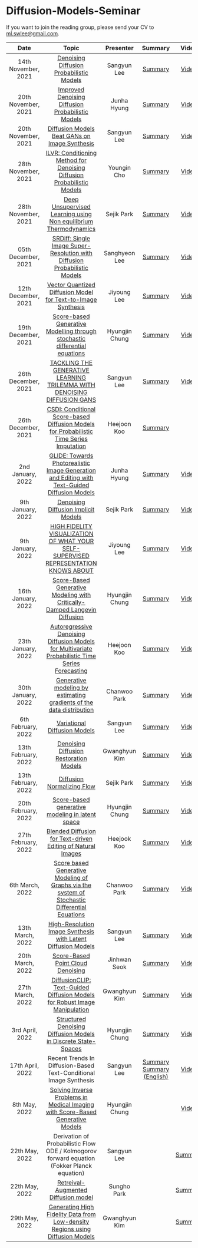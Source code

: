 # Diffusion-Models-Seminar

If you want to join the reading group, please send your CV to ml.swlee@gmail.com.



|       Date       | Topic | Presenter | Summary | Video |
|:----------------:|:----------------------------------------:|:----------:|:------:|:------:
| 14th November, 2021 | [Denoising Diffusion Probabilistic Models](https://arxiv.org/abs/2006.11239) | Sangyun Lee | [Summary](https://sang-yun-lee.notion.site/Denoising-Diffusion-Probabilistic-Models-ade353a9abaa41d98c3ae2c18b52c129) | [Video](https://youtu.be/sNkVRr56MtI)
| 20th November, 2021 | [Improved Denoising Diffusion Probabilistic Models](https://arxiv.org/abs/2102.09672) | Junha Hyung | [Summary](https://sang-yun-lee.notion.site/Improved-Denoising-Diffusion-Probabilistic-Models-efa847335aef4163bfd3ee96c176f659) | [Video](https://youtu.be/8dchQOqvrCE)
| 20th November, 2021 | [Diffusion Models Beat GANs on Image Synthesis](https://arxiv.org/abs/2105.05233) | Sangyun Lee | [Summary](https://sang-yun-lee.notion.site/Diffusion-Models-Beat-GANs-on-Image-Synthesis-eb1f3826618d42e89d92e489c39f1371) | [Video](https://youtu.be/bSqA2AIaHy8)
| 28th November, 2021 | [ILVR: Conditioning Method for Denoising Diffusion Probabilistic Models](https://arxiv.org/abs/2108.02938) | Youngin Cho | [Summary](https://sang-yun-lee.notion.site/ILVR-Conditioning-Method-for-Denoising-Diffusion-Probabilistic-Models-06e9b5aa7644448e931161351cb21cd8) | [Video](https://youtu.be/NKdueTNOrR0)
| 28th November, 2021 | [Deep Unsupervised Learning using Non equilibrium Thermodynamics](https://arxiv.org/abs/1503.03585) | Sejik Park | [Summary](https://sang-yun-lee.notion.site/Deep-Unsupervised-Learning-using-Non-equilibrium-Thermodynamics-6492cd4a916049569efb837d842c47f4) | [Video](https://youtu.be/Nr0j8ObDB7w)
| 05th December, 2021 | [SRDiff: Single Image Super-Resolution with Diffusion Probabilistic Models](https://arxiv.org/abs/2104.14951) | Sanghyeon Lee | [Summary](https://sang-yun-lee.notion.site/SRDiff-Single-Image-Super-Resolution-with-Diffusion-Probabilistic-Models-c00b88ebc2d4412a8a2b3a2801eaaadc) | [Video](https://youtu.be/Yuz5YyGa2iI)
| 12th December, 2021 | [Vector Quantized Diffusion Model for Text-to-Image Synthesis](https://arxiv.org/abs/2111.14822) | Jiyoung Lee | [Summary](https://sang-yun-lee.notion.site/Vector-Quantized-Diffusion-Model-for-Text-to-Image-Synthesis-7b9ebb43f14242c887af47b8a9b9b268) | [Video](https://youtu.be/LNvgRgyBs0M)
| 19th December, 2021 | [Score-based Generative Modelling through stochastic differential equations](https://arxiv.org/abs/2011.13456) | Hyungjin Chung | [Summary](https://sang-yun-lee.notion.site/Score-based-Generative-Modelling-through-stochastic-differential-equations-59ce3235b479415a82d79dc7e644285b) | [Video](https://youtu.be/yqF1IkdCQ4Y)
| 26th December, 2021 | [TACKLING THE GENERATIVE LEARNING TRILEMMA WITH DENOISING DIFFUSION GANS](https://arxiv.org/abs/2112.07804) | Sangyun Lee | [Summary](https://sang-yun-lee.notion.site/TACKLING-THE-GENERATIVE-LEARNING-TRILEMMA-WITH-DENOISING-DIFFUSION-GANS-cca24f847e4c4d57abfaee49f37cbbaa) | [Video](https://youtu.be/sta4xSVOI4E)
| 26th December, 2021 | [CSDI: Conditional Score-based Diffusion Models for Probabilistic Time Series Imputation](https://arxiv.org/abs/2107.03502) | Heejoon Koo | [Summary](https://sang-yun-lee.notion.site/CSDI-Conditional-Score-based-Diffusion-Models-for-Probabilistic-Time-Series-Imputation-ef04e8ffcc024b389d652f6b1972f667) 
| 2nd January, 2022 | [GLIDE: Towards Photorealistic Image Generation and Editing with Text-Guided Diffusion Models](https://arxiv.org/abs/2112.10741) | Junha Hyung | [Summary](https://sang-yun-lee.notion.site/GLIDE-Towards-Photorealistic-Image-Generation-and-Editing-with-Text-Guided-Diffusion-Models-86036ea0bc344cd596a128f2de3fb9bb) | [Video](https://youtu.be/UefLZLbxM4g)
| 9th January, 2022 | [Denoising Diffusion Implicit Models](https://arxiv.org/abs/2010.02502) | Sejik Park | [Summary](https://www.notion.so/sang-yun-lee/Denoising-Diffusion-Implicit-Models-6cd7d42f65134996817594ffbce35488) | [Video](https://youtu.be/kGgO1ZPddwg)
| 9th January, 2022 | [HIGH FIDELITY VISUALIZATION OF WHAT YOUR SELF-SUPERVISED REPRESENTATION KNOWS ABOUT](https://arxiv.org/abs/2112.09164) | Jiyoung Lee | [Summary](https://www.notion.so/sang-yun-lee/HIGH-FIDELITY-VISUALIZATION-OF-WHAT-YOUR-SELF-SUPERVISED-REPRESENTATION-KNOWS-ABOUT-a9e7410a1c6f46a6850fcb8c08788ed7) | [Video](https://youtu.be/AOWs9Hb8r18)
| 16th January, 2022 | [Score-Based Generative Modeling with Critically-Damped Langevin Diffusion](https://arxiv.org/abs/2112.07068) | Hyungjin Chung | [Summary](https://sang-yun-lee.notion.site/Score-Based-Generative-Modeling-with-Critically-Damped-Langevin-Diffusion-1fb77e7099b94520a36d5b4372595b98) | [Video](https://youtu.be/_sGj5_8d3MY)
| 23th January, 2022 | [Autoregressive Denoising Diffusion Models for Multivariate Probabilistic Time Series Forecasting](https://arxiv.org/abs/2101.12072) | Heejoon Koo  | [Summary](https://sang-yun-lee.notion.site/Autoregressive-Denoising-Diffusion-Models-for-Multivariate-Probabilistic-Time-Series-Forecasting-IC-ee13c933c870476bbab3c975721e81ba) | [Video](https://youtu.be/KrKMErU4gRI)
| 30th January, 2022 | [Generative modeling by estimating gradients of the data distribution](https://arxiv.org/abs/1907.05600) | Chanwoo Park  | [Summary](https://www.notion.so/sang-yun-lee/Generative-modeling-by-estimating-gradients-of-the-data-distribution-cf9f8f0cba134c3f95c4dbf42e37e59a) | [Video](https://youtu.be/N2cSb9aW9aU)
| 6th February, 2022 | [Variational Diffusion Models](https://arxiv.org/abs/2107.00630) | Sangyun Lee | [Summary](https://www.notion.so/sang-yun-lee/Variational-Diffusion-Models-f72d9cb1a2004a9088470c95cdc929e3) | [Video](https://youtu.be/yR81b3UxgaI)
| 13th February, 2022 | [Denoising Diffusion Restoration Models](https://arxiv.org/abs/2201.11793) | Gwanghyun Kim | [Summary](https://sang-yun-lee.notion.site/Denoising-Diffusion-Restoration-Models-DDRM-275e61cfcf7843ffb0cbdbeaa572846a) | [Video](https://youtu.be/ZbB__c7pi40)
| 13th February, 2022 | [Diffusion Normalizing Flow](https://arxiv.org/abs/2110.07579) | Sejik Park | [Summary](https://sang-yun-lee.notion.site/Diffusion-Normalizing-Flow-5c8eff4fba024a28b0b95c043cb1ff8c) | [Video](https://youtu.be/vB6dsUtWwz0)
| 20th February, 2022 | [Score-based generative modeling in latent space](https://arxiv.org/abs/2106.05931) | Hyungjin Chung | [Summary](https://sang-yun-lee.notion.site/Score-based-generative-modeling-in-latent-space-6c08ad787289403095b7b9e51421724c) | [Video](https://youtu.be/ssxPHItnkqc)
| 27th February, 2022 | [Blended Diffusion for Text-driven Editing of Natural Images](https://arxiv.org/abs/2111.14818) | Heejook Koo | [Summary](https://sang-yun-lee.notion.site/Blended-Diffusion-for-Text-driven-Editing-of-Natural-Images-arXiv-2022-a893aa19a652446692f58fe2907c0ca2) | [Video](https://youtu.be/i1k63kb4i-s)
| 6th March, 2022 | [Score based Generative Modeling of Graphs via the system of Stochastic Differential Equations](https://arxiv.org/abs/2202.02514) | Chanwoo Park | [Summary](https://sang-yun-lee.notion.site/Score-based-Generative-Modeling-of-Graphs-via-the-system-of-Stochastic-Differential-Equations-GDSS-13a24ac8fefc480cbf831f48ccffa0ff) | [Video](https://youtu.be/VU-aB2j2rT8)
| 13th March, 2022 | [High-Resolution Image Synthesis with Latent Diffusion Models ](https://arxiv.org/abs/2112.10752) | Sangyun Lee | [Summary](https://sang-yun-lee.notion.site/High-Resolution-Image-Synthesis-with-Latent-Diffusion-Models-a136345c8edb4b048b02b89716d105b5) | [Video](https://youtu.be/ibB6aR9xA1Q)
| 20th March, 2022 | [Score-Based Point Cloud Denoising](https://arxiv.org/abs/2107.10981) | Jinhwan Seok | [Summary](https://sang-yun-lee.notion.site/Score-Based-Point-Cloud-Denoising-28be8c50cd2e46809c4aec3046b3b61d) | [Video](https://youtu.be/ppmAgu3oHqU)
| 27th March, 2022 | [DiffusionCLIP: Text-Guided Diffusion Models for Robust Image Manipulation](https://arxiv.org/abs/2110.02711) | Gwanghyun Kim | [Summary](https://www.notion.so/sang-yun-lee/DiffusionCLIP-Text-Guided-Diffusion-Models-for-Robust-Image-Manipulation-a70cf218c6a54ef29cf91d7047fe7b34) | [Video](https://youtu.be/cmbul5-o_cQ)
| 3rd April, 2022 | [Structured Denoising Diffusion Models in Discrete State-Spaces](https://arxiv.org/abs/2107.03006) | Hyungjin Chung | [Summary](https://www.notion.so/sang-yun-lee/Structured-Denoising-Diffusion-Models-in-Discrete-State-Spaces-6bbe59d310b545f0a4ed01e06bee2f18) | [Video](https://youtu.be/SaZJ2cZ6FZI)
| 17th April, 2022 | Recent Trends In Diffusion-Based Text-Conditional Image Synthesis | Sangyun Lee | [Summary](https://www.notion.so/sang-yun-lee/Recent-Trends-In-Diffusion-Based-Text-Conditional-Image-Synthesis-cd39f012f76049d4930b7c96f8a9655e) <br /> [Summary (English)](https://sangyun884.github.io/recent-trends-in-diffusion-based-text-conditional/) | [Video](https://youtu.be/Riy0Cnsorhk)
| 8th May, 2022 | [Solving Inverse Problems in Medical Imaging with Score-Based Generative Models](https://arxiv.org/abs/2111.08005) | Hyungjin Chung |  | [Video](https://youtu.be/jFE-aLW1wZA)
| 22th May, 2022 | Derivation of Probabilistic Flow ODE / Kolmogorov forward equation (Fokker Planck equation) | Sangyun Lee | | [Summary](https://sang-yun-lee.notion.site/Derivation-of-Probabilistic-Flow-ODE-Kolmogorov-forward-equation-Fokker-Planck-equation-d5d2462c01ee44da8d2484215b697ef5)  | [Video](https://youtu.be/lA7T5d_4WcE)
| 22th May, 2022 | [Retreival-Augmented Diffusion model](https://arxiv.org/abs/2204.11824) | Sungho Park | | [Summary](https://naem1023.github.io/generative-model/nlp/Retrieval-Augmented-Diffusion-model/)  | [Video](https://youtu.be/_b3cMfvx4xs)
| 29th May, 2022 | [Generating High Fidelity Data from Low-density Regions using Diffusion Models](https://arxiv.org/abs/2203.17260) | Gwanghyun Kim | | [Summary](https://sang-yun-lee.notion.site/Generating-High-Fidelity-Data-from-Low-density-Regions-using-Diffusion-Models-c357143a9d334fc184eaf7ff2952cbe6)  | [Video](https://youtu.be/S-oY-EnMSwg)




